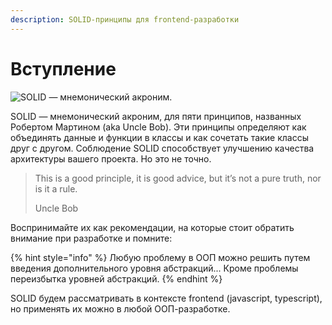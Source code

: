 ```yaml
---
description: SOLID-принципы для frontend-разработки
---
```


# Вступление

![SOLID &#x2014; &#x43C;&#x43D;&#x435;&#x43C;&#x43E;&#x43D;&#x438;&#x447;&#x435;&#x441;&#x43A;&#x438;&#x439; &#x430;&#x43A;&#x440;&#x43E;&#x43D;&#x438;&#x43C;.](.gitbook/assets/image.png)

SOLID — мнемонический акроним, для пяти принципов, названных Робертом Мартином \(aka Uncle Bob\). Эти принципы определяют как объединять данные и функции в классы и как сочетать такие классы друг с другом. Соблюдение SOLID способствует улучшению качества архитектуры вашего проекта. Но это не точно.

> This is a good principle, it is good advice, but it’s not a pure truth, nor is it a rule.
>
> Uncle Bob

Воспринимайте их как рекомендации, на которые стоит обратить внимание при разработке и помните:

{% hint style="info" %}
Любую проблему в ООП можно решить путем введения дополнительного уровня абстракций... Кроме проблемы переизбытка уровней абстракций.
{% endhint %}

SOLID будем рассматривать в контексте frontend \(javascript, typescript\), но применять их можно в любой ООП-разработке.

